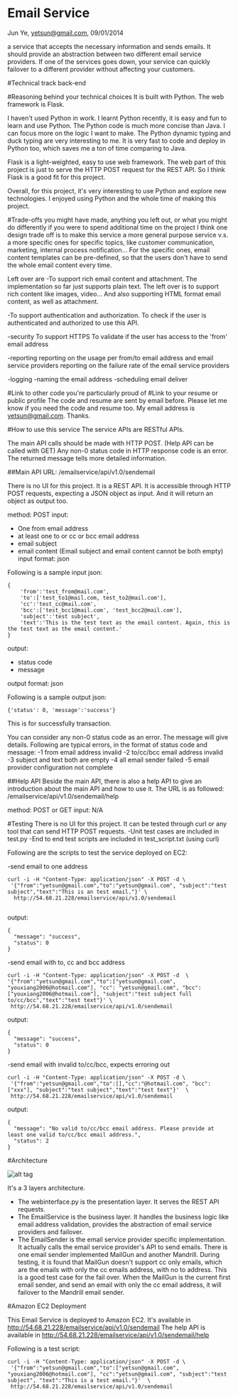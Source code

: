 Email Service
============

Jun Ye, yetsun@gmail.com, 09/01/2014


a service that accepts the necessary information and sends emails. It should provide an abstraction between two different email service providers. If one of the services goes down, your service can quickly failover to a different provider without affecting your customers.



#Technical track
back-end

#Reasoning behind your technical choices
It is built with Python. The web framework is Flask.

I haven't used Python in work. I learnt Python recently, it is easy and fun to learn and use Python. The Python code is much more concise than Java. I can focus more on the logic I want to make. The Python dynamic typing and duck typing are very interesting to me. It is very fast to code and deploy in Python too, which saves me a ton of time comparing to Java.

Flask is a light-weighted, easy to use web framework. The web part of this project is just to serve the HTTP POST request for the REST API. So I think Flask is a good fit for this project.

Overall, for this project, it's very interesting to use Python and explore new technologies. I enjoyed using Python and the whole time of making this project.


#Trade-offs you might have made, anything you left out, or what you might do differently if you were to spend additional time on the project
I think one design trade off is to make this service a more general purpose service v.s. a more specific ones for specific topics, like customer communication, marketing, internal process notification... For the specific ones, email content templates can be pre-defined, so that the users don't have to send the whole email content every time.
 
Left over are 
-To support rich email content and attachment. The implementation so far just supports plain text. The left over is to support rich content like images, video... And also supporting HTML format email content, as well as attachment. 

-To support authentication and authorization. To check if the user is authenticated and authorized to use this API.

-security
To support HTTPS
To validate if the user has access to the 'from' email address

-reporting
reporting on the usage per from/to email address and email service providers
reporting on the failure rate of the email service providers

-logging
-naming the email address
-scheduling email deliver


#Link to other code you're particularly proud of
#Link to your resume or public profile
The code and resume are sent by email before. Please let me know if you need the code and resume too. My email address is yetsun@gmail.com. Thanks.




#How to use this service
The service APIs are RESTful APIs.

The main API calls should be made with HTTP POST. (Help API can be called with GET)
Any non-0 status code in HTTP response code is an error. The returned message tells more detailed information.

##Main API 
URL: 
/emailservice/api/v1.0/sendemail

There is no UI for this project. It is a REST API. It is accessible through HTTP POST requests, expecting a JSON object as input. And it will return an object as output too.


method: POST
input: 
- One from email address
- at least one to or cc or bcc email address
- email subject
- email content (Email subject and email content cannot be both empty)
input format: json

Following is a sample input json:
```
{
    'from':'test_from@mail.com',
    'to':['test_to1@mail.com, test_to2@mail.com'],
    'cc':'test_cc@mail.com',
    'bcc':['test_bcc1@mail.com', 'test_bcc2@mail.com'],
    'subject':'test subject',
    'text':'This is the test text as the email content. Again, this is the test text as the email content.'
}
```

output:
- status code 
- message 

output format: json
 
Following is a sample output json:
```
{'status': 0, 'message':'success'}
```
This is for successfully transaction.

You can consider any non-0 status code as an error. The message will give details. 
Following are typical errors, in the format of status code and message:
-1 from email address invalid
-2 to/cc/bcc email address invalid
-3 subject and text both are empty
-4 all email sender failed
-5 email provider configuration not complete


##Help API
Beside the main API, there is also a help API to give an introduction about the main API and how to use it. 
The URL is as followed:
/emailservice/api/v1.0/sendemail/help

method: POST or GET 
input: N/A


#Testing
There is no UI for this project. It can be tested through curl or any tool that can send HTTP POST requests.
-Unit test cases are included in test.py
-End to end test scripts are included in test_script.txt (using curl)

Following are the scripts to test the service deployed on EC2:

-send email to one address
```
curl -i -H "Content-Type: application/json" -X POST -d \
 '{"from":"yetsun@gmail.com","to":"yetsun@gmail.com", "subject":"test subject","text":"This is an test email."}' \
  http://54.68.21.228/emailservice/api/v1.0/sendemail
 
```
output:
```
{
  "message": "success", 
  "status": 0
}
```

-send email with to, cc and bcc address
```
curl -i -H "Content-Type: application/json" -X POST -d  \
'{"from":"yetsun@gmail.com","to":["yetsun@gmail.com", "youxiang2006@hotmail.com"], "cc": "yetsun@gmail.com", "bcc":["youxiang2006@hotmail.com"], "subject":"test subject full to/cc/bcc","text":"test text"}' \
 http://54.68.21.228/emailservice/api/v1.0/sendemail
```

output:
```
{
  "message": "success", 
  "status": 0
}
```


-send email with invalid to/cc/bcc, expects erroring out
```
curl -i -H "Content-Type: application/json" -X POST -d \
 '{"from":"yetsun@gmail.com","to":[],"cc":"@hotmail.com", "bcc": ["xxx"], "subject":"test subject","text":"test text"}'  \
 http://54.68.21.228/emailservice/api/v1.0/sendemail
```
output:
```
{
  "message": "No valid to/cc/bcc email address. Please provide at least one valid to/cc/bcc email address.", 
  "status": 2
}
```

#Architecture

![alt tag](https://raw.githubusercontent.com/yetsun/emailservice/master/image/email_service_layers.png)

It's a 3 layers architecture.
- The webinterface.py is the presentation layer. It serves the REST API requests.
- The EmailService is the business layer. It handles the business logic like email address validation, provides the abstraction of email service providers and failover.
- The EmailSender is the email service provider specific implementation. It actually calls the email service provider's API to send emails.
	There is one email sender implemented MailGun and another Mandrill. 
	During testing, it is found that MailGun doesn't support cc only emails, which are the emails with only the cc emails address, with no to address. This is a good test case for the fail over. When the MailGun is the current first email sender, and send an email with only the cc email address, it will failover to the Mandrill email sender.



#Amazon EC2 Deployment

This Email Service is deployed to Amazon EC2. It's available in 
http://54.68.21.228/emailservice/api/v1.0/sendemail
The help API is available in 
http://54.68.21.228/emailservice/api/v1.0/sendemail/help

Following is a test script:
```
curl -i -H "Content-Type: application/json" -X POST -d \
 '{"from":"yetsun@gmail.com","to":["yetsun@gmail.com", "youxiang2006@hotmail.com"], "cc":"yetsun@gmail.com", "subject":"test subject", "text":"This is a test email."}'  \
 http://54.68.21.228/emailservice/api/v1.0/sendemail
```


